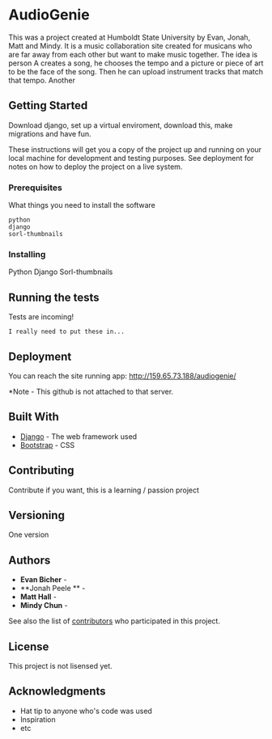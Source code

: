 # AudioGenie

This was a project created at Humboldt State University by Evan, Jonah, Matt and Mindy. It is a music collaboration site created for musicans who are far away from each other but want to make music together. The idea is person A creates a song, he chooses the tempo and a picture or piece of art to be the face of the song. Then he can upload instrument tracks that match that tempo. Another 

## Getting Started

Download django, set up a virtual enviroment, download this, make migrations and have fun. 

These instructions will get you a copy of the project up and running on your local machine for development and testing purposes. See deployment for notes on how to deploy the project on a live system.

### Prerequisites

What things you need to install the software

```
python
django
sorl-thumbnails
```

### Installing

Python
Django
Sorl-thumbnails

## Running the tests

Tests are incoming!

```
I really need to put these in...
```

## Deployment

You can reach the site running app:
http://159.65.73.188/audiogenie/

*Note - This github is not attached to that server. 

## Built With

* [Django](http://www.django.com) - The web framework used
* [Bootstrap](https://www.bootstrap.com) - CSS

## Contributing

Contribute if you want, this is a learning / passion project

## Versioning

One version

## Authors

* **Evan Bicher** - 
* **Jonah Peele ** - 
* **Matt Hall** -
* **Mindy Chun** -

See also the list of [contributors](https://github.com/your/project/contributors) who participated in this project.

## License

This project is not lisensed yet.

## Acknowledgments

* Hat tip to anyone who's code was used
* Inspiration
* etc
